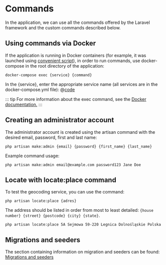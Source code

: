 # Commands
In the application, we can use all the commands offered by the Laravel framework and the custom commands described below.

## Using commands via Docker
If the application is running in Docker containers (for example, it was launched using [convenient script](../technical/run.html#using-a-convenient-script)), in order to run commands, use docker-compose in the root directory of the application:

```
docker-compose exec {service} {command}
```

In the {service}, enter the appropriate service name (all services are in the docker-compose.yml file):
@[code](@/docker/service-list.md)

::: tip
For more information about the exec command, see the [Docker documentation.](https://docs.docker.com/engine/reference/commandline/compose_exec/)
:::

## Creating an administrator account
The administrator account is created using the artisan command with the desired email, password, first and last name:
```
php artisan make:admin {email} {password} {first_name} {last_name}
```

Example command usage:
```
php artisan make:admin email@example.com password123 Jane Doe
```

## Locate with locate:place command
To test the geocoding service, you can use the command:
```
php artisan locate:place {adres}
```

The address should be listed in order from most to least detailed: `{house number} {street} {postcode} {city} {state}`.
```
php artisan locate:place 5A Sejmowa 59-220 Legnica Dolnośląskie Polska
```

## Migrations and seeders
The section containing information on migration and seeders can be found: [Migrations and seeders](../technical/migrations-and-seeders) 
